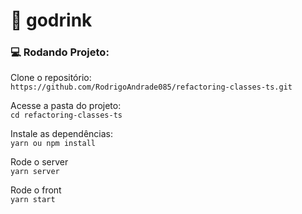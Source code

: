 # :wrench: godrink

### :computer: Rodando Projeto:

  Clone o repositório:  
  `https://github.com/RodrigoAndrade085/refactoring-classes-ts.git`
  
  Acesse a pasta do projeto:  
  `cd refactoring-classes-ts`
  
  Instale as dependências:  
  `yarn ou npm install`

  Rode o server  
  `yarn server`
  
  Rode o front  
  `yarn start`
